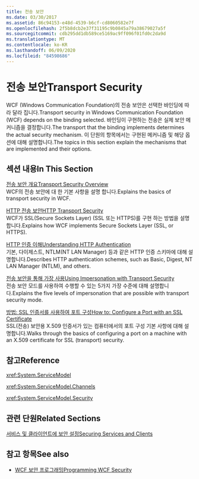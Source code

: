 ```yaml
---
title: 전송 보안
ms.date: 03/30/2017
ms.assetid: 86c94153-e48d-4539-b6cf-cd8060582e7f
ms.openlocfilehash: 2f5b8dcb2e37f31195c9b0845a79a38679027a5f
ms.sourcegitcommit: cdb295dd1db589ce5169ac9ff096f01fd0c2da9d
ms.translationtype: MT
ms.contentlocale: ko-KR
ms.lasthandoff: 06/09/2020
ms.locfileid: "84598686"
---
```

# <a name="transport-security"></a><span data-ttu-id="cabf0-102">전송 보안</span><span class="sxs-lookup"><span data-stu-id="cabf0-102">Transport Security</span></span>
<span data-ttu-id="cabf0-103">WCF (Windows Communication Foundation)의 전송 보안은 선택한 바인딩에 따라 달라 집니다.</span><span class="sxs-lookup"><span data-stu-id="cabf0-103">Transport security in Windows Communication Foundation (WCF) depends on the binding selected.</span></span> <span data-ttu-id="cabf0-104">바인딩이 구현하는 전송은 실제 보안 메커니즘을 결정합니다.</span><span class="sxs-lookup"><span data-stu-id="cabf0-104">The transport that the binding implements determines the actual security mechanism.</span></span> <span data-ttu-id="cabf0-105">이 단원의 항목에서는 구현된 메커니즘 및 해당 옵션에 대해 설명합니다.</span><span class="sxs-lookup"><span data-stu-id="cabf0-105">The topics in this section explain the mechanisms that are implemented and their options.</span></span>  
  
## <a name="in-this-section"></a><span data-ttu-id="cabf0-106">섹션 내용</span><span class="sxs-lookup"><span data-stu-id="cabf0-106">In This Section</span></span>  
 [<span data-ttu-id="cabf0-107">전송 보안 개요</span><span class="sxs-lookup"><span data-stu-id="cabf0-107">Transport Security Overview</span></span>](transport-security-overview.md)  
 <span data-ttu-id="cabf0-108">WCF의 전송 보안에 대 한 기본 사항을 설명 합니다.</span><span class="sxs-lookup"><span data-stu-id="cabf0-108">Explains the basics of transport security in WCF.</span></span>  
  
 [<span data-ttu-id="cabf0-109">HTTP 전송 보안</span><span class="sxs-lookup"><span data-stu-id="cabf0-109">HTTP Transport Security</span></span>](http-transport-security.md)  
 <span data-ttu-id="cabf0-110">WCF가 SSL(Secure Sockets Layer) (SSL 또는 HTTPS)를 구현 하는 방법을 설명 합니다.</span><span class="sxs-lookup"><span data-stu-id="cabf0-110">Explains how WCF implements Secure Sockets Layer (SSL, or HTTPS).</span></span>  
  
 [<span data-ttu-id="cabf0-111">HTTP 인증 이해</span><span class="sxs-lookup"><span data-stu-id="cabf0-111">Understanding HTTP Authentication</span></span>](understanding-http-authentication.md)  
 <span data-ttu-id="cabf0-112">기본, 다이제스트, NTLM(NT LAN Manager) 등과 같은 HTTP 인증 스키마에 대해 설명합니다.</span><span class="sxs-lookup"><span data-stu-id="cabf0-112">Describes HTTP authentication schemes, such as Basic, Digest, NT LAN Manager (NTLM), and others.</span></span>  
  
 [<span data-ttu-id="cabf0-113">전송 보안을 통해 가장 사용</span><span class="sxs-lookup"><span data-stu-id="cabf0-113">Using Impersonation with Transport Security</span></span>](using-impersonation-with-transport-security.md)  
 <span data-ttu-id="cabf0-114">전송 보안 모드를 사용하여 수행할 수 있는 5가지 가장 수준에 대해 설명합니다.</span><span class="sxs-lookup"><span data-stu-id="cabf0-114">Explains the five levels of impersonation that are possible with transport security mode.</span></span>  
  
 [<span data-ttu-id="cabf0-115">방법: SSL 인증서를 사용하여 포트 구성</span><span class="sxs-lookup"><span data-stu-id="cabf0-115">How to: Configure a Port with an SSL Certificate</span></span>](how-to-configure-a-port-with-an-ssl-certificate.md)  
 <span data-ttu-id="cabf0-116">SSL(전송) 보안용 X.509 인증서가 있는 컴퓨터에서의 포트 구성 기본 사항에 대해 설명합니다.</span><span class="sxs-lookup"><span data-stu-id="cabf0-116">Walks through the basics of configuring a port on a machine with an X.509 certificate for SSL (transport) security.</span></span>  
  
## <a name="reference"></a><span data-ttu-id="cabf0-117">참고</span><span class="sxs-lookup"><span data-stu-id="cabf0-117">Reference</span></span>  
 <xref:System.ServiceModel>  
  
 <xref:System.ServiceModel.Channels>  
  
 <xref:System.ServiceModel.Security>  
  
## <a name="related-sections"></a><span data-ttu-id="cabf0-118">관련 단원</span><span class="sxs-lookup"><span data-stu-id="cabf0-118">Related Sections</span></span>  
 [<span data-ttu-id="cabf0-119">서비스 및 클라이언트에 보안 설정</span><span class="sxs-lookup"><span data-stu-id="cabf0-119">Securing Services and Clients</span></span>](securing-services-and-clients.md)  
  
## <a name="see-also"></a><span data-ttu-id="cabf0-120">참고 항목</span><span class="sxs-lookup"><span data-stu-id="cabf0-120">See also</span></span>

- [<span data-ttu-id="cabf0-121">WCF 보안 프로그래밍</span><span class="sxs-lookup"><span data-stu-id="cabf0-121">Programming WCF Security</span></span>](programming-wcf-security.md)
